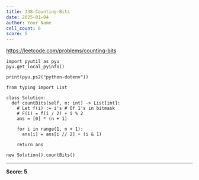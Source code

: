 ```yaml
---
title: 338-Counting-Bits
date: 2025-01-04
author: Your Name
cell_count: 6
score: 5
---
```


https://leetcode.com/problems/counting-bits


```
import pyutil as pyu
pyu.get_local_pyinfo()
```


```
print(pyu.ps2("python-dotenv"))
```


```
from typing import List
```


```
class Solution:
  def countBits(self, n: int) -> List[int]:
    # Let f(i) := i's # Of 1's in bitmask
    # F(i) = f(i / 2) + i % 2
    ans = [0] * (n + 1)

    for i in range(1, n + 1):
      ans[i] = ans[i // 2] + (i & 1)

    return ans
```


```
new Solution().countBits()
```


---
**Score: 5**